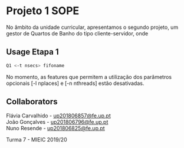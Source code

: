 # Projeto 1 SOPE

No âmbito da unidade curricular, apresentamos o segundo projeto, um gestor de Quartos de Banho do tipo cliente-servidor, onde 

## Usage Etapa 1

```bash
Q1 <-t nsecs> fifoname
```

No momento, as features que permitem a utilização dos parâmetros opcionais [-l nplaces] e [-n nthreads] estão desativadas.

## Collaborators

Flávia Carvalhido - up201806857@fe.up.pt\
João Gonçalves - up201806796@fe.up.pt\
Nuno Resende - up201806825@fe.up.pt


Turma 7 - MIEIC 2019/20
